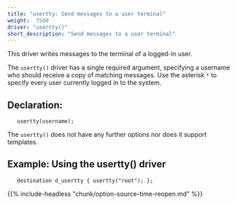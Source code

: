 ```yaml
---
title: "usertty: Send messages to a user terminal"
weight:  7500
driver: "usertty()"
short_description: "Send messages to a user terminal"
---
```

<!-- DISCLAIMER: This file is based on the syslog-ng Open Source Edition documentation https://github.com/balabit/syslog-ng-ose-guides/commit/2f4a52ee61d1ea9ad27cb4f3168b95408fddfdf2 and is used under the terms of The syslog-ng Open Source Edition Documentation License. The file has been modified by Axoflow. -->

This driver writes messages to the terminal of a logged-in user.

The `usertty()` driver has a single required argument, specifying a username who should receive a copy of matching messages. Use the asterisk `*` to specify every user currently logged in to the system.


## Declaration:

```shell
   usertty(username);
```

The `usertty()` does not have any further options nor does it support templates.


## Example: Using the usertty() driver

```shell
   destination d_usertty { usertty("root"); };
```


{{% include-headless "chunk/option-source-time-reopen.md" %}}

